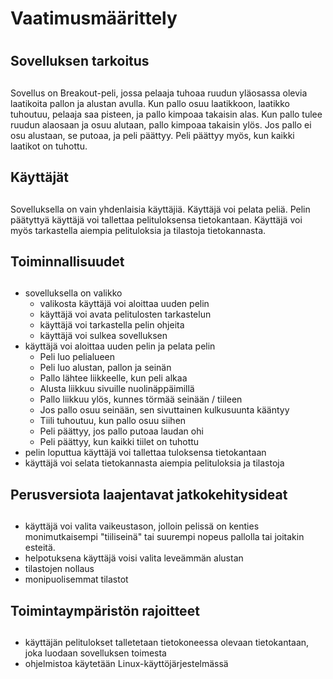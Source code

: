 # Vaatimusmäärittely <h1>
## Sovelluksen tarkoitus <h2>
Sovellus on Breakout-peli, jossa pelaaja tuhoaa ruudun yläosassa olevia laatikoita pallon ja alustan avulla. Kun pallo osuu laatikkoon, laatikko tuhoutuu, pelaaja saa pisteen, ja pallo kimpoaa takaisin alas. Kun pallo tulee ruudun alaosaan ja osuu alutaan, pallo kimpoaa takaisin ylös. Jos pallo ei osu alustaan, se putoaa, ja peli päättyy. Peli päättyy myös, kun kaikki laatikot on tuhottu.
## Käyttäjät <h2>
Sovelluksella on vain yhdenlaisia käyttäjiä. Käyttäjä voi pelata peliä. Pelin päätyttyä käyttäjä voi tallettaa pelituloksensa tietokantaan. Käyttäjä voi myös tarkastella aiempia pelituloksia ja tilastoja tietokannasta.
## Toiminnallisuudet <h2>
- sovelluksella on valikko 
    - valikosta käyttäjä voi aloittaa uuden pelin 
    - käyttäjä voi avata pelitulosten tarkastelun
    - käyttäjä voi tarkastella pelin ohjeita
    - käyttäjä voi sulkea sovelluksen 
- käyttäjä voi aloittaa uuden pelin ja pelata pelin
    - Peli luo pelialueen 
    - Peli luo alustan, pallon ja seinän 
    - Pallo lähtee liikkeelle, kun peli alkaa
    - Alusta liikkuu sivuille nuolinäppäimillä 
    - Pallo liikkuu ylös, kunnes törmää seinään / tiileen 
    - Jos pallo osuu seinään, sen sivuttainen kulkusuunta kääntyy
    - Tiili tuhoutuu, kun pallo osuu siihen
    - Peli päättyy, jos pallo putoaa laudan ohi 
    - Peli päättyy, kun kaikki tiilet on tuhottu
- pelin loputtua käyttäjä voi tallettaa tuloksensa tietokantaan
- käyttäjä voi selata tietokannasta aiempia pelituloksia ja tilastoja
## Perusversiota laajentavat jatkokehitysideat <h2>
- käyttäjä voi valita vaikeustason, jolloin pelissä on kenties monimutkaisempi "tiiliseinä" tai suurempi nopeus pallolla tai joitakin esteitä.
- helpotuksena käyttäjä voisi valita leveämmän alustan
- tilastojen nollaus
- monipuolisemmat tilastot
## Toimintaympäristön rajoitteet <h2>
- käyttäjän pelitulokset talletetaan tietokoneessa olevaan tietokantaan, joka luodaan sovelluksen toimesta
- ohjelmistoa käytetään Linux-käyttöjärjestelmässä 

